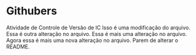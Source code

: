 # Githubers
Atividade de Controle de Versão de IC
Isso é uma modificação do arquivo.
Essa é outra alteração no arquivo.
Essa é mais uma alteração no arquivo.
Agora essa é mais uma nova alteração no arquivo.
Parem de alterar o README.
